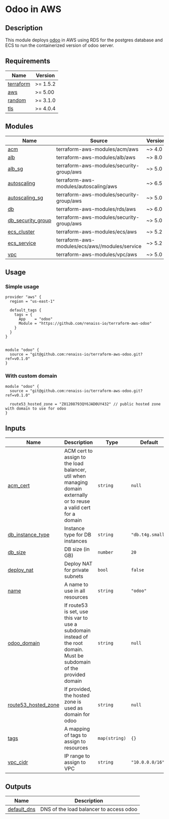 <!-- BEGIN_TF_DOCS -->
# Odoo in AWS

## Description

This module deploys [odoo](https://odoo.com) in AWS using RDS for the postgres database and ECS to run the containerized version of odoo server.

## Requirements

| Name | Version |
|------|---------|
| <a name="requirement_terraform"></a> [terraform](#requirement_terraform) | >= 1.5.2 |
| <a name="requirement_aws"></a> [aws](#requirement_aws) | >= 5.00 |
| <a name="requirement_random"></a> [random](#requirement_random) | >= 3.1.0 |
| <a name="requirement_tls"></a> [tls](#requirement_tls) | >= 4.0.4 |

## Modules

| Name | Source | Version |
|------|--------|---------|
| <a name="module_acm"></a> [acm](#module_acm) | terraform-aws-modules/acm/aws | ~> 4.0 |
| <a name="module_alb"></a> [alb](#module_alb) | terraform-aws-modules/alb/aws | ~> 8.0 |
| <a name="module_alb_sg"></a> [alb_sg](#module_alb_sg) | terraform-aws-modules/security-group/aws | ~> 5.0 |
| <a name="module_autoscaling"></a> [autoscaling](#module_autoscaling) | terraform-aws-modules/autoscaling/aws | ~> 6.5 |
| <a name="module_autoscaling_sg"></a> [autoscaling_sg](#module_autoscaling_sg) | terraform-aws-modules/security-group/aws | ~> 5.0 |
| <a name="module_db"></a> [db](#module_db) | terraform-aws-modules/rds/aws | ~> 6.0 |
| <a name="module_db_security_group"></a> [db_security_group](#module_db_security_group) | terraform-aws-modules/security-group/aws | ~> 5.0 |
| <a name="module_ecs_cluster"></a> [ecs_cluster](#module_ecs_cluster) | terraform-aws-modules/ecs/aws | ~> 5.2 |
| <a name="module_ecs_service"></a> [ecs_service](#module_ecs_service) | terraform-aws-modules/ecs/aws//modules/service | ~> 5.2 |
| <a name="module_vpc"></a> [vpc](#module_vpc) | terraform-aws-modules/vpc/aws | ~> 5.0 |

## Usage

### Simple usage

```hcl
provider "aws" {
  region = "us-east-1"

  default_tags {
    tags = {
      App    = "odoo"
      Module = "https://github.com/renaiss-io/terraform-aws-odoo"
    }
  }
}


module "odoo" {
  source = "git@github.com:renaiss-io/terraform-aws-odoo.git?ref=v0.1.0"
}
```

### With custom domain
```hcl
module "odoo" {
  source = "git@github.com:renaiss-io/terraform-aws-odoo.git?ref=v0.1.0"

  route53_hosted_zone = "Z01208793QY6JAD0UY432" // public hosted zone with domain to use for odoo
}
```

## Inputs

| Name | Description | Type | Default | Required |
|------|-------------|------|---------|:--------:|
| <a name="input_acm_cert"></a> [acm_cert](#input_acm_cert) | ACM cert to assign to the load balancer, util when managing domain externally or to reuse a valid cert for a domain | `string` | `null` | no |
| <a name="input_db_instance_type"></a> [db_instance_type](#input_db_instance_type) | Instance type for DB instances | `string` | `"db.t4g.small"` | no |
| <a name="input_db_size"></a> [db_size](#input_db_size) | DB size (in GB) | `number` | `20` | no |
| <a name="input_deploy_nat"></a> [deploy_nat](#input_deploy_nat) | Deploy NAT for private subnets | `bool` | `false` | no |
| <a name="input_name"></a> [name](#input_name) | A name to use in all resources | `string` | `"odoo"` | no |
| <a name="input_odoo_domain"></a> [odoo_domain](#input_odoo_domain) | If route53 is set, use this var to use a subdomain instead of the root domain. Must be subdomain of the provided domain | `string` | `null` | no |
| <a name="input_route53_hosted_zone"></a> [route53_hosted_zone](#input_route53_hosted_zone) | If provided, the hosted zone is used as domain for odoo | `string` | `null` | no |
| <a name="input_tags"></a> [tags](#input_tags) | A mapping of tags to assign to resources | `map(string)` | `{}` | no |
| <a name="input_vpc_cidr"></a> [vpc_cidr](#input_vpc_cidr) | IP range to assign to VPC | `string` | `"10.0.0.0/16"` | no |

## Outputs

| Name | Description |
|------|-------------|
| <a name="output_default_dns"></a> [default_dns](#output_default_dns) | DNS of the load balancer to access odoo |
<!-- END_TF_DOCS -->